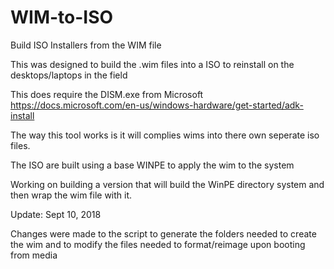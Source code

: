 # WIM-to-ISO
Build ISO Installers from the WIM file

This was designed to build the .wim files into a ISO to reinstall on the desktops/laptops in the field

This does require the DISM.exe from Microsoft https://docs.microsoft.com/en-us/windows-hardware/get-started/adk-install

The way this tool works is it will complies wims into there own seperate iso files.

The ISO are built using a base WINPE to apply the wim to the system

Working on building a version that will build the WinPE directory system and then wrap the wim file with it.

Update: Sept 10, 2018

Changes were made to the script to generate the folders needed to create the wim and to modify the files needed to format/reimage upon booting from media
